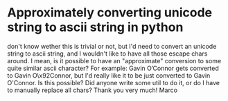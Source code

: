 
# Approximately converting unicode string to ascii string in python

don't know wether this is trivial or not, but I'd need to convert an unicode string to ascii string, and I wouldn't like to have all those escape chars around. I mean, is it possible to have an "approximate" conversion to some quite similar ascii character?
For example: Gavin O’Connor gets converted to Gavin O\x92Connor, but I'd really like it to be just converted to Gavin O'Connor. Is this possible? Did anyone write some util to do it, or do I have to manually replace all chars?
Thank you very much!
Marco

        